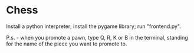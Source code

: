 # Chess

Install a python interpreter; install the pygame library; run "frontend.py".

P.s. - when you promote a pawn, type Q, R, K or B in the terminal, standing for the name of the piece you want to promote to.
